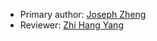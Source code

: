 * Primary author: [Joseph Zheng](https://github.com/joz2005)
* Reviewer: [Zhi Hang Yang](https://github.com/zyang310)